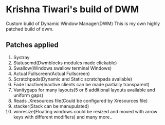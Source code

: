 # Krishna Tiwari's build of DWM
Custom build of Dynamic Window Manager(DWM)
This is my own highly patched build of dwm.

## Patches applied
1. Systray
2. Statuscmd(Dwmblocks modules made clickable)
3. Swallow(Windows swallow terminal Windows)
4. Actual Fullscreen(Actual Fullscreen)
5. Scratchpads(Dynamic and Static scratchpads available)
6. Fade Inactive(Inactive clients can be made partially transparent)
7. Vanitygaps for many layouts(5 or 6 additional layouts available and uniform gaps)
8. Reads .Xresources file(Could be configured by Xresources file)
9. stacker(Stack can be manupulated)
10. winresize(Floating windows could be resized and moved with arrow keys with different modifiers) and many more..
